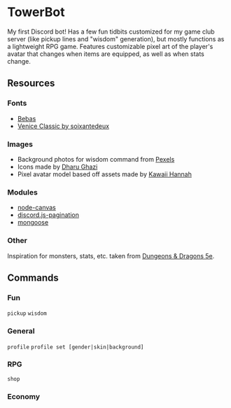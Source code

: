# TowerBot
My first Discord bot! Has a few fun tidbits customized for my game club server (like pickup lines and "wisdom" generation), but mostly functions as a lightweight RPG game. Features customizable pixel art of the player's avatar that changes when items are equipped, as well as when stats change. 

## Resources
### Fonts
- [Bebas](http://bebasfont.com/)
- [Venice Classic by soixantedeux](https://www.dafont.com/venice-classic.font)

### Images
- Background photos for wisdom command from [Pexels](https://www.pexels.com/)
- Icons made by [Dharu Ghazi](https://ghazi.itch.io/fantasy-icon-pack)
- Pixel avatar model based off assets made by [Kawaii Hannah](https://www.kawaiihannah.com/pixelart/dollbases/)

### Modules
- [node-canvas](https://www.npmjs.com/package/canvas)
- [discord.js-pagination](https://www.npmjs.com/package/discord.js-pagination)
- [mongoose](https://www.npmjs.com/package/mongoose)

### Other
Inspiration for monsters, stats, etc. taken from [Dungeons & Dragons 5e](https://dnd.wizards.com/).

## Commands
### Fun
`pickup` `wisdom`

### General
`profile` `profile set [gender|skin|background]`

### RPG
`shop`

### Economy
